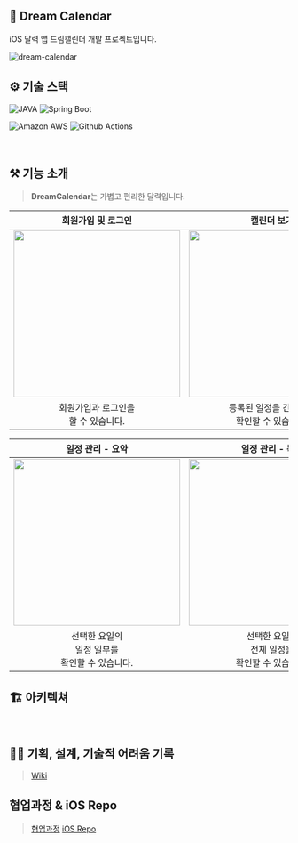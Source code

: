 ## 📅 Dream Calendar
 iOS 달력 앱 드림캘린더 개발 프로젝트입니다.

![dream-calendar](https://user-images.githubusercontent.com/81848498/229658173-9ce8e7ce-f279-4542-9959-50f2a45a470b.png)


## ⚙️ 기술 스택
![JAVA](https://img.shields.io/badge/java-007396?style=for-the-badge&logo=java&logoColor=white")
![Spring Boot](https://img.shields.io/badge/springboot-6DB33F?&style=for-the-badge&logo=SpringBoot&logoColor=white)

![Amazon AWS](https://img.shields.io/badge/aws-232F3E?&style=for-the-badge&logo=amazonaws&logoColor=white) 
![Github Actions](https://img.shields.io/badge/github--actions-181717?style=for-the-badge&logo=githubactions&logoColor=white)


<br>

## ⚒️ 기능 소개

> **DreamCalendar**는 가볍고 편리한 달력입니다. 

|회원가입 및 로그인|캘린더 보기|
|:-:|:-:|
|<img src="https://user-images.githubusercontent.com/64150179/225547851-77469211-3324-4515-a695-39c21711dd56.png" width=300>|<img src="https://user-images.githubusercontent.com/64150179/225548727-ded89ae1-9fae-4cab-b561-e37ab9383538.png" width=300>|
|회원가입과 로그인을 <br>할 수 있습니다.|등록된 일정을 간략하게<br>확인할 수 있습니다.|

|일정 관리 - 요약|일정 관리 - 목록|일정 관리 - 상세|
|:-:|:-:|:-:|
|<img src="https://user-images.githubusercontent.com/64150179/225547861-44baa82b-d586-42ed-b9d4-a50b8202d859.png" width=300>|<img src="https://user-images.githubusercontent.com/64150179/225547868-b50ad061-0af7-4700-b5dd-04458dc72979.png" width=300>|<img src="https://user-images.githubusercontent.com/64150179/225547865-abec9162-1a67-4b6e-b555-e7f0298f379c.png" width=300>|
|선택한 요일의<br>일정 일부를<br>확인할 수 있습니다.|선택한 요일의 <br>전체 일정을<br> 확인할 수 있습니다.|선택한 일정의<br>상세 정보를<br> 확인할 수 있습니다.|


## 🏗 아키텍쳐


<br>

## 🏃🏻 기획, 설계, 기술적 어려움 기록
> [Wiki](https://github.com/kau-dreamtree/server-dream-calendar/wiki/%EA%B8%B0%ED%9A%8D%EA%B3%BC-%EA%B3%A0%EB%AF%BC)<br>

## 협업과정 & iOS Repo
> [협업과정]()
> [iOS Repo](https://github.com/kau-dreamtree/ios-dream-calendar)
